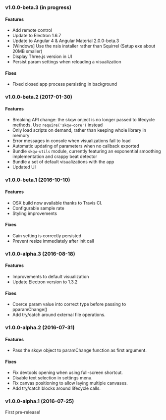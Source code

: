 ### v1.0.0-beta.3 (in progress)

#### Features
* Add remote control
* Update to Electron 1.6.7
* Update to Angular 4 & Angular Material 2.0.0-beta.3
* [Windows] Use the nsis installer rather than Squirrel (Setup exe about 20MB smaller)
* Display Three.js version in UI
* Persist param settings when reloading a visualization

#### Fixes
* Fixed closed app process persisting in background


### v1.0.0-beta.2 (2017-01-30)
#### Features
* Breaking API change: the skqw onject is no longer passed to lifecycle methods. Use `require('skqw-core')` instead
* Only load scripts on demand, rather than keeping whole library in memory
* Error messages in console when visualizations fail to load
* Automatic updating of parameters when no callback exported
* Bundle `skqw-utils` module, currently featuring an exponential smoothing implementation and crappy beat detector
* Bundle a set of default visualizations with the app
* Updated UI

### v1.0.0-beta.1 (2016-10-10)
#### Features
* OSX build now available thanks to Travis CI.
* Configurable sample rate
* Styling improvements

#### Fixes
* Gain setting is correctly persisted
* Prevent resize immediately after init call

### v1.0.0-alpha.3 (2016-08-18)
#### Features
* Improvements to default visualization
* Update Electron version to 1.3.2

#### Fixes
* Coerce param value into correct type before passing to pparamChange()
* Add try/catch around external file operations.

### v1.0.0-alpha.2 (2016-07-31)

#### Features
* Pass the skqw object to paramChange function as first argument.

#### Fixes
* Fix devtools opening when using full-screen shortcut.
* Disable text selection in settings menu.
* Fix canvas positioning to allow laying multiple canvases.
* Add try/catch blocks around lifecycle calls.


### v1.0.0-alpha.1 (2016-07-25)

First pre-release!